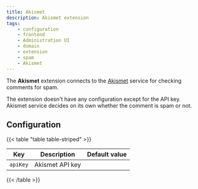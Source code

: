 ```yaml
---
title: Akismet
description: Akismet extension
tags:
    - configuration
    - frontend
    - Administration UI
    - domain
    - extension
    - spam
    - Akismet
---
```


The **Akismet** extension connects to the [Akismet](https://akismet.com/) service for checking comments for spam.

<!--more-->

The extension doesn't have any configuration except for the API key. Akismet service decides on its own whether the comment is spam or not.

## Configuration

{{< table "table table-striped" >}}

| Key      | Description     | Default value  |
|----------|-----------------|:--------------:|
| `apiKey` | Akismet API key |                |
{{< /table >}}
